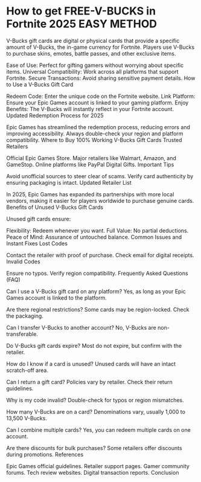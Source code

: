# How to get FREE-V-BUCKS in Fortnite 2025 EASY METHOD
V-Bucks gift cards are digital or physical cards that provide a specific amount of V-Bucks, the in-game currency for Fortnite. Players use V-Bucks to purchase skins, emotes, battle passes, and other exclusive items.


Ease of Use: Perfect for gifting gamers without worrying about specific items. Universal Compatibility: Work across all platforms that support Fortnite. Secure Transactions: Avoid sharing sensitive payment details. How to Use a V-Bucks Gift Card


Redeem Code: Enter the unique code on the Fortnite website. Link Platform: Ensure your Epic Games account is linked to your gaming platform. Enjoy Benefits: The V-Bucks will instantly reflect in your Fortnite account. Updated Redemption Process for 2025


Epic Games has streamlined the redemption process, reducing errors and improving accessibility. Always double-check your region and platform compatibility. Where to Buy 100% Working V-Bucks Gift Cards Trusted Retailers


Official Epic Games Store. Major retailers like Walmart, Amazon, and GameStop. Online platforms like PayPal Digital Gifts. Important Tips


Avoid unofficial sources to steer clear of scams. Verify card authenticity by ensuring packaging is intact. Updated Retailer List


In 2025, Epic Games has expanded its partnerships with more local vendors, making it easier for players worldwide to purchase genuine cards. Benefits of Unused V-Bucks Gift Cards


Unused gift cards ensure:


Flexibility: Redeem whenever you want. Full Value: No partial deductions. Peace of Mind: Assurance of untouched balance. Common Issues and Instant Fixes Lost Codes


Contact the retailer with proof of purchase. Check email for digital receipts. Invalid Codes


Ensure no typos. Verify region compatibility. Frequently Asked Questions (FAQ)


Can I use a V-Bucks gift card on any platform? Yes, as long as your Epic Games account is linked to the platform.


Are there regional restrictions? Some cards may be region-locked. Check the packaging.


Can I transfer V-Bucks to another account? No, V-Bucks are non-transferable.


Do V-Bucks gift cards expire? Most do not expire, but confirm with the retailer.


How do I know if a card is unused? Unused cards will have an intact scratch-off area.


Can I return a gift card? Policies vary by retailer. Check their return guidelines.


Why is my code invalid? Double-check for typos or region mismatches.


How many V-Bucks are on a card? Denominations vary, usually 1,000 to 13,500 V-Bucks.


Can I combine multiple cards? Yes, you can redeem multiple cards on one account.


Are there discounts for bulk purchases? Some retailers offer discounts during promotions. References


Epic Games official guidelines. Retailer support pages. Gamer community forums. Tech review websites. Digital transaction reports. Conclusion


